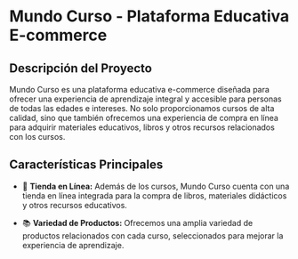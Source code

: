 # Mundo Curso - Plataforma Educativa E-commerce

## Descripción del Proyecto

Mundo Curso es una plataforma educativa e-commerce diseñada para ofrecer una experiencia de aprendizaje integral y accesible para personas de todas las edades e intereses. No solo proporcionamos cursos de alta calidad, sino que también ofrecemos una experiencia de compra en línea para adquirir materiales educativos, libros y otros recursos relacionados con los cursos.

## Características Principales

- 🛒 **Tienda en Línea:** Además de los cursos, Mundo Curso cuenta con una tienda en línea integrada para la compra de libros, materiales didácticos y otros recursos educativos.
  
- 📚 **Variedad de Productos:** Ofrecemos una amplia variedad de productos relacionados con cada curso, seleccionados para mejorar la experiencia de aprendizaje.
  
  
